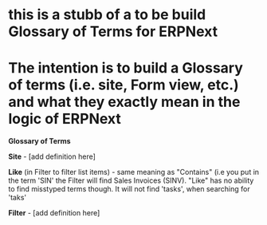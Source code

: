 # this is a stubb of a to be build Glossary of Terms for ERPNext

# The intention is to build a Glossary of terms (i.e. site, Form view, etc.) and what they exactly mean in the logic of ERPNext

**Glossary of Terms**

**Site** - [add definition here]

**Like** (in Filter to filter list items) - same meaning as "Contains" (i.e you put in the term 'SIN' the Filter will find Sales Invoices (SINV). "Like" has no ability to find misstyped terms though. It will not find 'tasks', when searching for 'taks'

**Filter** - [add definition here]
